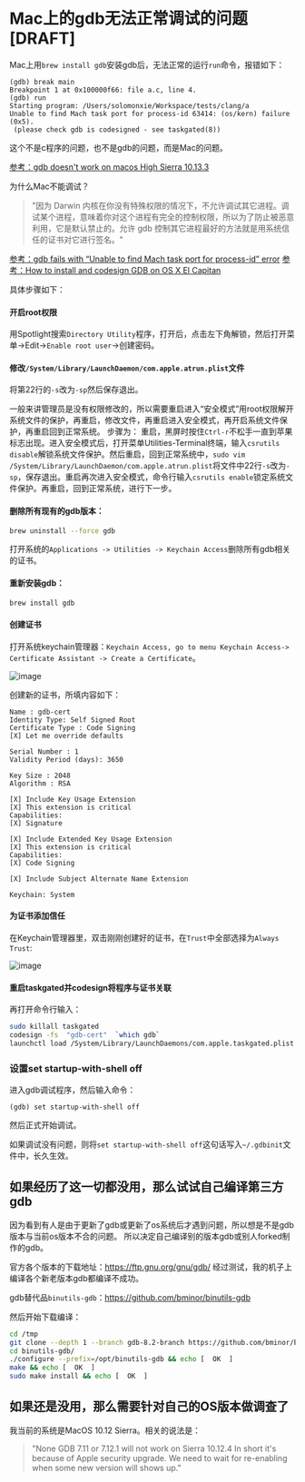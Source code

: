 # Mac上的gdb无法正常调试的问题 [DRAFT]

Mac上用`brew install gdb`安装gdb后，无法正常的运行`run`命令，报错如下：
```
(gdb) break main
Breakpoint 1 at 0x100000f66: file a.c, line 4.
(gdb) run
Starting program: /Users/solomonxie/Workspace/tests/clang/a
Unable to find Mach task port for process-id 63414: (os/kern) failure (0x5).
 (please check gdb is codesigned - see taskgated(8))
```

这个不是c程序的问题，也不是gdb的问题，而是Mac的问题。

[参考：gdb doesn't work on macos High Sierra 10.13.3](https://stackoverflow.com/questions/49001329/gdb-doesnt-work-on-macos-high-sierra-10-13-3)


为什么Mac不能调试？

> "因为 Darwin 内核在你没有特殊权限的情况下，不允许调试其它进程。调试某个进程，意味着你对这个进程有完全的控制权限，所以为了防止被恶意利用，它是默认禁止的。允许 gdb 控制其它进程最好的方法就是用系统信任的证书对它进行签名。"



[参考：gdb fails with “Unable to find Mach task port for process-id” error](https://stackoverflow.com/a/48550474/9172013)
[参考：How to install and codesign GDB on OS X El Capitan](https://medium.com/@royalstream/how-to-install-and-codesign-gdb-on-os-x-el-capitan-aab3d1172e95)

具体步骤如下：


#### 开启root权限

用Spotlight搜索`Directory Utility`程序，打开后，点击左下角解锁，然后打开菜单->Edit->`Enable root user`->创建密码。

#### 修改`/System/Library/LaunchDaemon/com.apple.atrun.plist`文件

将第22行的`-s`改为`-sp`然后保存退出。

一般来讲管理员是没有权限修改的，所以需要重启进入“安全模式”用root权限解开系统文件的保护，再重启，修改文件，再重启进入安全模式，再开启系统文件保护，再重启回到正常系统。
步骤为：
重启，黑屏时按住`Ctrl-r`不松手一直到苹果标志出现。进入安全模式后，打开菜单Utilities-Terminal终端，输入`csrutils disable`解锁系统文件保护。然后重启，回到正常系统中，`sudo vim /System/Library/LaunchDaemon/com.apple.atrun.plist`将文件中22行`-s`改为`-sp`，保存退出。重启再次进入安全模式，命令行输入`csrutils enable`锁定系统文件保护。再重启，回到正常系统，进行下一步。

#### 删除所有现有的gdb版本：

```sh
brew uninstall --force gdb
```

打开系统的`Applications -> Utilities -> Keychain Access`删除所有gdb相关的证书。

#### 重新安装gdb：

```sh
brew install gdb
```

#### 创建证书

打开系统keychain管理器：`Keychain Access, go to menu Keychain Access-> Certificate Assistant -> Create a Certificate`。

![image](https://user-images.githubusercontent.com/14041622/51975590-93e22100-24bd-11e9-91b3-319e7e2d8bf3.png)

创建新的证书，所填内容如下：
```
Name : gdb-cert
Identity Type: Self Signed Root
Certificate Type : Code Signing
[X] Let me override defaults

Serial Number : 1
Validity Period (days): 3650

Key Size : 2048
Algorithm : RSA

[X] Include Key Usage Extension
[X] This extension is critical
Capabilities:
[X] Signature

[X] Include Extended Key Usage Extension
[X] This extension is critical
Capabilities:
[X] Code Signing

[X] Include Subject Alternate Name Extension

Keychain: System
```

#### 为证书添加信任

在Keychain管理器里，双击刚刚创建好的证书，在`Trust`中全部选择为`Always Trust`:

![image](https://user-images.githubusercontent.com/14041622/51975556-8167e780-24bd-11e9-8ce1-2e84dbdbf4db.png)


#### 重启taskgated并codesign将程序与证书关联

再打开命令行输入：
```sh
sudo killall taskgated
codesign -fs  "gdb-cert"  `which gdb`
launchctl load /System/Library/LaunchDaemons/com.apple.taskgated.plist
```

### 设置set startup-with-shell off

进入gdb调试程序，然后输入命令：
```
(gdb) set startup-with-shell off
```

然后正式开始调试。

如果调试没有问题，则将`set startup-with-shell off`这句话写入`~/.gdbinit`文件中，长久生效。


## 如果经历了这一切都没用，那么试试自己编译第三方gdb

因为看到有人是由于更新了gdb或更新了os系统后才遇到问题，所以想是不是gdb版本与当前os版本不合的问题。
所以决定自己编译别的版本gdb或别人forked制作的gdb。

官方各个版本的下载地址：https://ftp.gnu.org/gnu/gdb/
经过测试，我的机子上编译各个新老版本gdb都编译不成功。

gdb替代品`binutils-gdb`：https://github.com/bminor/binutils-gdb

然后开始下载编译：
```sh
cd /tmp
git clone --depth 1 --branch gdb-8.2-branch https://github.com/bminor/binutils-gdb.git
cd binutils-gdb/
./configure --prefix=/opt/binutils-gdb && echo [  OK  ]
make && echo [  OK  ]
sudo make install && echo [  OK  ]
```



## 如果还是没用，那么需要针对自己的OS版本做调查了


我当前的系统是MacOS 10.12 Sierra。相关的说法是：

> "None GDB 7.11 or 7.12.1 will not work on Sierra 10.12.4 In short it's because of Apple security upgrade. We need to wait for re-enabling when some new version will shows up."